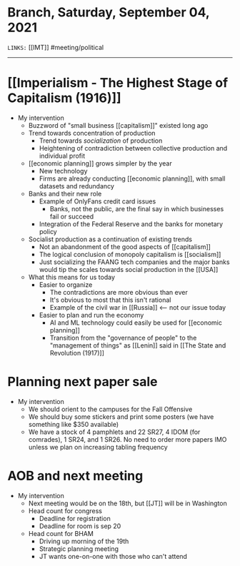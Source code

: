 # Branch, Saturday, September 04, 2021
`LINKS:` [[IMT]]
#meeting/political 

---
# [[Imperialism - The Highest Stage of Capitalism (1916)]]
- My intervention
	- Buzzword of "small business [[capitalism]]" existed long ago
	- Trend towards concentration of production
		- Trend towards *socialization* of production
		- Heightening of contradiction between collective production and individual profit
	- [[economic planning]] grows simpler by the year
		- New technology
		- Firms are already conducting [[economic planning]], with small datasets and redundancy
	- Banks and their new role
		- Example of OnlyFans credit card issues
			- Banks, not the public, are the final say in which businesses fail or succeed
		- Integration of the Federal Reserve and the banks for monetary policy
	- Socialist production as a continuation of existing trends
		- Not an abandonment of the good aspects of [[capitalism]]
		- The logical conclusion of monopoly capitalism is [[socialism]]
		- Just socializing the FAANG tech companies and the major banks would tip the scales towards social production in the [[USA]]
	-  What this means for us today
		- Easier to organize
			- The contradictions are more obvious than ever
			- It's obvious to most that this isn't rational
			- Example of the civil war in [[Russia]] <-- not our issue today
		- Easier to plan and run the economy
			- AI and ML technology could easily be used for [[economic planning]]
			- Transition from the "governance of people" to the "management of things" as [[Lenin]] said in [[The State and Revolution (1917)]]

# Planning next paper sale
- My intervention
	- We should orient to the campuses for the Fall Offensive
	- We should buy some stickers and print some posters (we have something like $350 available)
	- We have a stock of 4 pamphlets and 22 SR27, 4 IDOM (for comrades), 1 SR24, and 1 SR26. No need to order more papers IMO unless we plan on increasing tabling frequency
  
# AOB and next meeting
- My intervention
	- Next meeting would be on the 18th, but [[JT]] will be in Washington
	- Head count for congress
		- Deadline for registration 
		- Deadline for room is sep 20
	- Head count for BHAM
		- Driving up morning of the 19th 
		- Strategic planning meeting
		- JT wants one-on-one with those who can't attend
